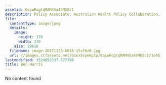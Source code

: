 ```yaml
---
assetid: 6qcwRogtqMAM4Sa48MG8cI
description: Policy Associate, Australian Health Policy Collaboration, Victoria University
file:
  contentType: image/jpeg
  details:
    image:
      height: 170
      width: 170
    size: 29616
  fileName: image-20171123-6016-15vf0z0.jpg
  url: //images.ctfassets.net/bsux5spekp1p/6qcwRogtqMAM4Sa48MG8cI/1e451029aaef9625060de9abb1e2f89c/image-20171123-6016-15vf0z0.jpg
lastmodified: 1524652337.577708
title: Ben Harris
---
```

No content found